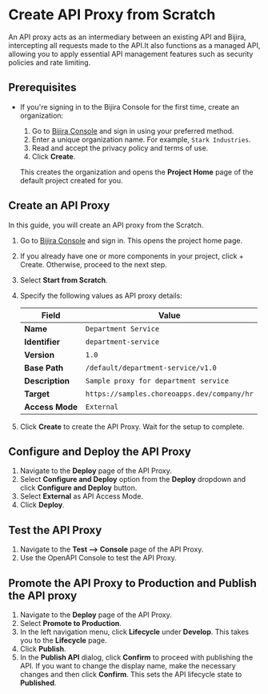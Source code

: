 # Create API Proxy from Scratch

An API proxy acts as an intermediary between an existing API and Bijira, intercepting all requests made to the API.It also functions as a managed API, allowing you to apply essential API management features such as security policies and rate limiting.

## Prerequisites

- If you're signing in to the Bijira Console for the first time, create an organization:
    1. Go to [Bijira Console](https://console.bijira.dev/) and sign in using your preferred method.
    2. Enter a unique organization name. For example, `Stark Industries`.
    3. Read and accept the privacy policy and terms of use.
    4. Click **Create**.

  This creates the organization and opens the **Project Home** page of the default project created for you.

## Create an API Proxy

In this guide, you will create an API proxy from the Scratch.

1. Go to [Bijira Console](https://console.bijira.dev/) and sign in. This opens the project home page.
2. If you already have one or more components in your project, click + Create. Otherwise, proceed to the next step.
3. Select **Start from Scratch**.
4. Specify the following values as API proxy details:

    | **Field**       | **Value**                                  |
    |-----------------|--------------------------------------------|
    | **Name**     | `Department Service`                          |
    | **Identifier**     | `department-service`                    |
    | **Version**     | `1.0`                                      |
    | **Base Path**     | `/default/department-service/v1.0`       |
    | **Description**      | `Sample proxy for department service` |
    | **Target**      | `https://samples.choreoapps.dev/company/hr` |
    | **Access Mode**      | `External` |

5. Click **Create** to create the API Proxy. Wait for the setup to complete.

## Configure and Deploy the API Proxy

1. Navigate to the **Deploy** page of the API Proxy.
2. Select **Configure and Deploy** option from the **Deploy** dropdown and click **Configure and Deploy** button.
3. Select **External** as API Access Mode.
4. Click **Deploy**.

## Test the API Proxy

1. Navigate to the **Test --> Console** page of the API Proxy.
2. Use the OpenAPI Console to test the API Proxy.

## Promote the API Proxy to Production and Publish the API proxy

1. Navigate to the **Deploy** page of the API Proxy.
2. Select **Promote to Production**.
3. In the left navigation menu, click **Lifecycle** under **Develop**. This takes you to the **Lifecycle** page.
4. Click **Publish**.
5. In the **Publish API** dialog, click **Confirm** to proceed with publishing the API. If you want to change the display name, make the necessary changes and then click **Confirm**. This sets the API lifecycle state to **Published**.
